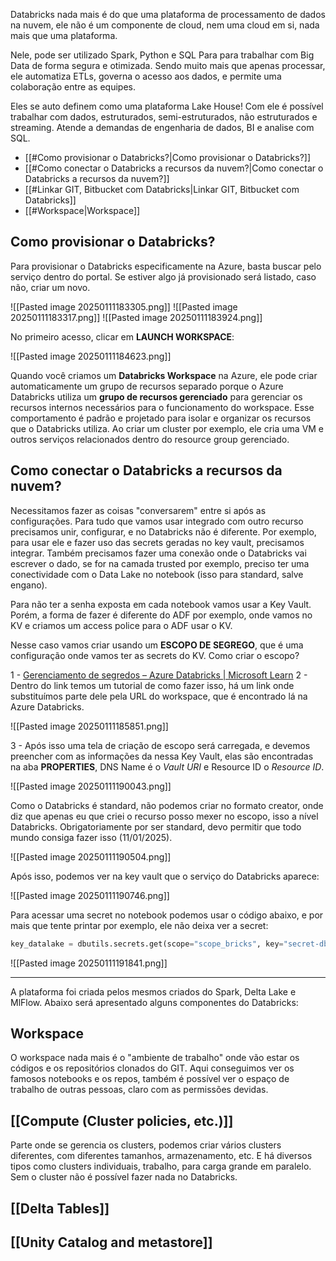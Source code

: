 Databricks nada mais é do que uma plataforma de processamento de dados na nuvem, ele não é um componente de cloud, nem uma cloud em si, nada mais que uma plataforma.

Nele, pode ser utilizado Spark, Python e SQL Para para trabalhar com Big Data de forma segura e otimizada. Sendo muito mais que apenas processar, ele automatiza ETLs, governa o acesso aos dados, e permite uma colaboração entre as equipes.

Eles se auto definem como uma plataforma Lake House! Com ele é possível trabalhar com dados, estruturados, semi-estruturados, não estruturados e streaming. Atende a demandas de engenharia de dados, BI e analise com SQL.

- [[#Como provisionar o Databricks?|Como provisionar o Databricks?]]
- [[#Como conectar o Databricks a recursos da nuvem?|Como conectar o Databricks a recursos da nuvem?]]
- [[#Linkar GIT, Bitbucket com Databricks|Linkar GIT, Bitbucket com Databricks]]
- [[#Workspace|Workspace]]
## Como provisionar o Databricks?

Para provisionar o Databricks especificamente na Azure, basta buscar pelo serviço dentro do portal. Se estiver algo já provisionado será listado, caso não, criar um novo.

![[Pasted image 20250111183305.png]]
![[Pasted image 20250111183317.png]]
![[Pasted image 20250111183924.png]]

No primeiro acesso, clicar em **LAUNCH WORKSPACE**:

![[Pasted image 20250111184623.png]]

Quando você criamos um **Databricks Workspace** na Azure, ele pode criar automaticamente um grupo de recursos separado porque o Azure Databricks utiliza um **grupo de recursos gerenciado** para gerenciar os recursos internos necessários para o funcionamento do workspace. Esse comportamento é padrão e projetado para isolar e organizar os recursos que o Databricks utiliza. Ao criar um cluster por exemplo, ele cria uma VM e outros serviços relacionados dentro do resource group gerenciado.


## Como conectar o Databricks a recursos da nuvem?

Necessitamos fazer as coisas "conversarem" entre si após as configurações. Para tudo que vamos usar integrado com outro recurso precisamos unir, configurar, e no Databricks não é diferente. Por exemplo, para usar ele e fazer uso das secrets geradas no key vault, precisamos integrar. Também precisamos fazer uma conexão onde o Databricks vai escrever o dado, se for na camada trusted por exemplo, preciso ter uma conectividade com o Data Lake no notebook (isso para standard, salve engano).

Para não ter a senha exposta em cada notebook vamos usar a Key Vault. Porém, a forma de fazer é diferente do ADF por exemplo, onde vamos no KV e criamos um access police para o ADF usar o KV.

Nesse caso vamos criar usando um **ESCOPO DE SEGREGO**, que é uma configuração onde vamos ter as secrets do KV. Como criar o escopo?

1 - [Gerenciamento de segredos – Azure Databricks | Microsoft Learn](https://learn.microsoft.com/pt-br/azure/databricks/security/secrets/)
2 - Dentro do link temos um tutorial de como fazer isso, há um link onde substituímos parte dele pela URL do workspace, que é encontrado lá na Azure Databricks.

![[Pasted image 20250111185851.png]]

3 - Após isso uma tela de criação de escopo será carregada, e devemos preencher com as informações da nessa Key Vault, elas são encontradas na aba **PROPERTIES**, DNS Name é o _Vault URI_ e Resource ID o _Resource ID_. 

![[Pasted image 20250111190043.png]]

Como o Databricks é standard, não podemos criar no formato creator, onde diz que apenas eu que criei o recurso posso mexer no escopo, isso a nível Databricks. Obrigatoriamente por ser standard, devo permitir que todo mundo consiga fazer isso (11/01/2025).

![[Pasted image 20250111190504.png]]

Após isso, podemos ver na key vault que o serviço do Databricks aparece:

![[Pasted image 20250111190746.png]]

Para acessar uma secret no notebook podemos usar o código abaixo, e por mais que tente printar por exemplo, ele não deixa ver a secret:
```python
key_datalake = dbutils.secrets.get(scope="scope_bricks", key="secret-db-azure")
```
![[Pasted image 20250111191841.png]]

---

A plataforma foi criada pelos mesmos criados do Spark, Delta Lake e MlFlow. Abaixo será apresentado alguns componentes do Databricks:
## Workspace

O workspace nada mais é o "ambiente de trabalho" onde vão estar os códigos e os repositórios clonados do GIT. Aqui conseguimos ver os famosos notebooks e os repos, também é possível ver o espaço de trabalho de outras pessoas, claro com as permissões devidas.

## [[Compute (Cluster policies, etc.)]]

Parte onde se gerencia os clusters, podemos criar vários clusters diferentes, com diferentes tamanhos, armazenamento, etc. E há diversos tipos como clusters individuais, trabalho, para carga grande em paralelo. Sem o cluster não é possível fazer nada no Databricks.

## [[Delta Tables]]

## [[Unity Catalog and metastore]]





